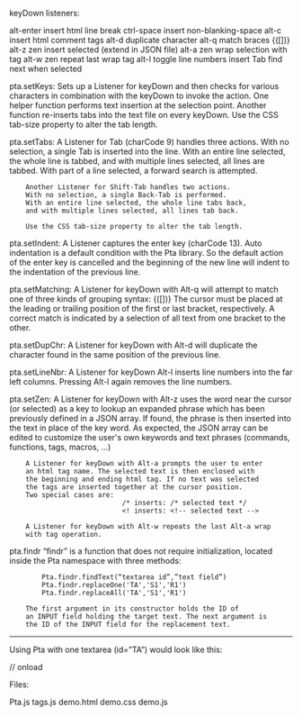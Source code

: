
keyDown listeners:

alt-enter		insert html line break
ctrl-space	insert non-blanking-space
alt-c		insert html comment tags
alt-d		duplicate character
alt-q		match braces {([])}
alt-z		zen insert selected (extend in JSON file)
alt-a		zen wrap selection with tag
alt-w		zen repeat last wrap tag
alt-l		toggle line numbers insert
Tab			find next when selected

 pta.setKeys:
		Sets up a Listener for keyDown and then checks for various 
		characters in combination with the keyDown
 		to invoke the action. One helper function performs
		text insertion at the selection point. Another
 		function re-inserts tabs into the text file on every
 		keyDown. Use the CSS tab-size property to alter the 
 		tab length.

 pta.setTabs:
 		A Listener for Tab (charCode 9) handles three actions.
 		With no selection, a single Tab is inserted into the line.
 		With an entire line selected, the whole line is tabbed,
 		and with multiple lines selected, all lines are tabbed.
 		With part of a line selected, a forward search is attempted.

 		Another Listener for Shift-Tab handles two actions.
 		With no selection, a single Back-Tab is performed.
 		With an entire line selected, the whole line tabs back,
 		and with multiple lines selected, all lines tab back. 

 		Use the CSS tab-size property to alter the tab length.

 pta.setIndent:
 		A Listener captures the enter key (charCode 13). 
 		Auto indentation is a default condition with the
 		Pta library. So the default action of the enter key
 		is cancelled and the beginning of the new line will 
 		indent to the indentation of the previous line.

 pta.setMatching:
 		A Listener for keyDown with Alt-q will attempt to match
 		one of three kinds of grouping syntax: {([])} 
 		The cursor must be placed at the leading or trailing
 		position of the first or last bracket, respectively.
 		A correct match is indicated by a selection of all text
 		from one bracket to the other.

 pta.setDupChr:
 		A Listener for keyDown with Alt-d will duplicate the
 		character found in the same position of the previous 
 		line. 

 pta.setLineNbr:
 		A Listener for keyDown Alt-l inserts line numbers into
 		the far left columns. Pressing Alt-l again removes the
 		line numbers.

 pta.setZen:
 		A Listener for keyDown with Alt-z uses the word near
 		the cursor (or	selected) as a key to lookup an
 		expanded phrase which has been previously defined in a
 		JSON array. If found, the phrase is then inserted into the
 		text in place of the key word. As expected, the JSON array
 		can be edited to customize the user's own keywords
 		and text phrases (commands, functions, tags, macros, ...)

 		A Listener for keyDown with Alt-a prompts the user to enter
 		an html tag name. The selected text is then enclosed with
 		the beginning and ending html tag. If no text was selected
 		the tags are inserted together at the cursor position.
 		Two special cases are:
					 			/* inserts: /* selected text */
					 			<! inserts: <!-- selected text -->

		A Listener for keyDown with Alt-w repeats the last Alt-a wrap
		with tag operation.

pta.findr
		“findr” is a function that does not require initialization, located
 		inside the Pta namespace with three methods:

 			Pta.findr.findText(“textarea id”,”text field”)
 			Pta.findr.replaceOne('TA','S1','R1')
 			Pta.findr.replaceAll('TA','S1','R1')

 		The first argument in its constructor holds the ID of
 		an INPUT field holding the target text. The	next argument is
 		the ID of the INPUT field for the replacement text.

-------------------------------------------------------------------------

Using Pta with one textarea (id=”TA”) would look like this:

<script type="text/javascript" src="pta.js"></script>
<script type="text/javascript" src="tags.js"></script>

// onload
<script>
Pta.listeners.initialize("TA");			
document.getElementById("TA").style.tabSize = 2; // optional
</script>

Files:

Pta.js
tags.js
demo.html
demo.css
demo.js
